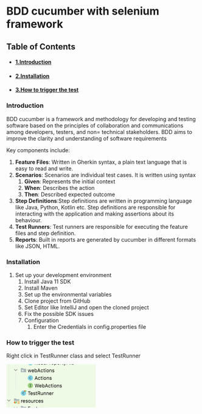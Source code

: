 # BDD cucumber with selenium framework

## Table of Contents
 - #### [1.Introduction](#1-introduction)
 - #### [2.Installation](#3-installation)
 - #### [3.How to trigger the test](#3-how-to-trigger-the-test)
 
### Introduction
BDD cucumber is a framework and methodology for developing and testing software based on the principles of collaboration and communications among developers,
testers, and non= technical stakeholders. BDD aims to improve the clarity and understanding of software requirements

Key components include:
1. **Feature Files**: Written in Gherkin syntax, a plain text language that is easy to read and write.
2. **Scenarios**: Scenarios are individual test cases. It is written using syntax
   1. **Given**: Represents the initial context
   2. **When**: Describes the action
   3. **Then**: Described expected outcome
3. **Step Definitions**:Step definitions are written in programming language like Java, Python, Kotlin etc. Step definitions are responsible for interacting with the 
                    application and making assertions about its behaviour.
4. **Test Runners**: Test runners are responsible for executing the feature files and step definition.
5. **Reports**: Built in reports are generated by cucumber in different formats like JSON, HTML.

### Installation
1. Set up your development environment
   1. Install Java 11 SDK
   2. Install Maven 
   3. Set up the environmental variables
   4. Clone project from GitHub
   5. Set Editor like IntelliJ and open the cloned project
   6. Fix the possible SDK issues
   7. Configuration
      1. Enter the Credentials in config.properties file
   
### How to trigger the test
Right click in TestRunner class and select TestRunner

![img.png](img.png)


